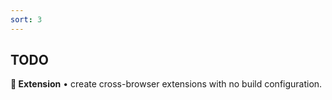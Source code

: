 ```yaml
---
sort: 3
---
```


## TODO

**🧩 Extension** • create cross-browser extensions with no build configuration.
